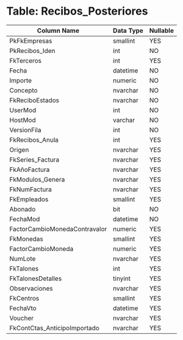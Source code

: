 # Table: Recibos_Posteriores

| Column Name | Data Type | Nullable |
|-------------|-----------|----------|
| PkFkEmpresas | smallint | YES |
| PkRecibos_Iden | int | NO |
| FkTerceros | int | YES |
| Fecha | datetime | NO |
| Importe | numeric | NO |
| Concepto | nvarchar | NO |
| FkReciboEstados | nvarchar | NO |
| UserMod | int | NO |
| HostMod | varchar | NO |
| VersionFila | int | NO |
| FkRecibos_Anula | int | YES |
| Origen | nvarchar | YES |
| FkSeries_Factura | nvarchar | YES |
| FkAñoFactura | nvarchar | YES |
| FkModulos_Genera | nvarchar | YES |
| FkNumFactura | nvarchar | YES |
| FkEmpleados | smallint | YES |
| Abonado | bit | NO |
| FechaMod | datetime | NO |
| FactorCambioMonedaContravalor | numeric | YES |
| FkMonedas | smallint | YES |
| FactorCambioMoneda | numeric | YES |
| NumLote | nvarchar | YES |
| FkTalones | int | YES |
| FkTalonesDetalles | tinyint | YES |
| Observaciones | nvarchar | YES |
| FkCentros | smallint | YES |
| FechaVto | datetime | YES |
| Voucher | nvarchar | YES |
| FkContCtas_AnticipoImportado | nvarchar | YES |

